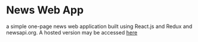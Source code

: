 # News Web App

a simple one-page news web application built using React.js and Redux and newsapi.org.
A hosted version may be accessed [here](https://react-news-app-96f1d.firebaseapp.com/)
